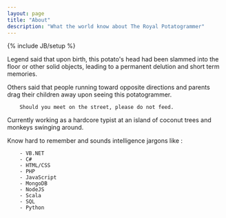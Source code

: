 ```yaml
---
layout: page
title: "About"
description: "What the world know about The Royal Potatogrammer"
---
```

{% include JB/setup %}

Legend said that upon birth, this potato's head had been slammed into the floor or other solid objects, leading to a permanent delution and short term memories.

Others said that people running toward opposite directions and parents drag their children away upon seeing this potatogrammer.

		Should you meet on the street, please do not feed.

Currently working as a hardcore typist at an island of coconut trees and monkeys swinging around.

Know hard to remember and sounds intelligence jargons like :

		- VB.NET
		- C#
		- HTML/CSS
		- PHP
		- JavaScript
		- MongoDB
		- NodeJS
		- Scala
		- SQL
		- Python
